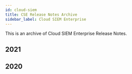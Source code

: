 ```yaml
---
id: cloud-siem
title: CSE Release Notes Archive
sidebar_label: Cloud SIEM Enterprise
---
```



This is an archive of Cloud SIEM Enterprise Release Notes.

## 2021


## 2020
